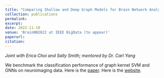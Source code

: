 ```yaml
---
title: "Comparing Shallow and Deep Graph Models for Brain Network Analysis"
collection: publications
permalink:
excerpt:
date: 2022-11-10
venue: 'BrainNN2022 at IEEE BigData (to appear)'
paperurl:
citation:
---
```


_Joint with Erica Choi and Sally Smith; mentored by Dr. Carl Yang_

We benchmark the classification performance of graph kernel SVM and GNNs on neuroimaging data. Here is the <a href="https://github.com/ethanjyoung/ethanjyoung.github.io/raw/master/files/Comparing_Shallow_and_Deep_Graph_Models_for_Brain_Network_Analysis.pdf" download>paper</a>. Here is the <a href="https://www.math.emory.edu/site/cmds-reuret/projects/2022-brain-nets/"> website</a>.

